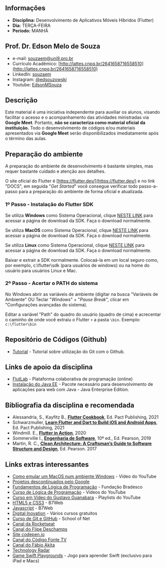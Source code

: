## Informações
* **Disciplina:** Desenvolvimento de Aplicativos Móveis Híbridos (Flutter)
* **Dia:** TERÇA-FEIRA
* **Período:** MANHÃ

## Prof. Dr. Edson Melo de Souza
+ e-mail: [souzaem@uni9.pro.br](mailto:souzaem@uni9.pro.br)
+ Currículo Acadêmico: [http://lattes.cnpq.br/2641658716558510](http://lattes.cnpq.br/2641658716558510)
+ LinkedIn: [souzaem](https://www.linkedin.com/in/souzaem/)
+ Instagram: [@edsouzowski](https://www.instagram.com/edsouzowski/)
+ Youtube: [EdsonMSouza](https://youtube.com/EdsonMSouza/playlists)

## Descrição
Este material é uma iniciativa independente para auxiliar os alunos, visando facilitar o acesso e o acompanhamento das atividades ministradas via **Google Meet**. Portanto, **não se caracteriza como material oficial da instituição.** Todo o desenvolvimento de códigos e/ou materiais apresentados via **Google Meet** serão disponibilizados imediatamente após o término das aulas.

## Preparação do ambiente

A preparação do ambiente de desenvolvimento é bastante simples, mas requer bastante cuidado e atenção aos detalhes.

O site oficial do Flutter é [https://flutter.dev/](https://flutter.dev/) e no link "DOCS", em seguida "*Get Started*" você consegue verificar todo passo-a-passo para a preparação do ambiente de forma oficial e atualizada.

### 1º Passo - Instalação do Flutter SDK

Se utiliza **Windows** como Sistema Operacional, clique [NESTE LINK](https://flutter.dev/docs/get-started/install/windows) para acessar a página de download da SDK. Faça o download normalmente.

Se utiliza **MacOS** como Sistema Operacional, clique [NESTE LINK](https://flutter.dev/docs/get-started/install/macos) para acessar a página de download da SDK. Faça o download normalmente.

Se utiliza **Linux** como Sistema Operacional, clique [NESTE LINK](https://flutter.dev/docs/get-started/install/linux) para acessar a página de download da SDK. Faça o download normalmente.

Baixar e extrair a SDK normalmente. Colocaá-la em um local seguro como, por exemplo, c:\\flutter\\sdk (para usuários de windows) ou na home do usuário para usuários Linux e Mac.
### 2º Passo - Acertar o PATH do sistema

No Windows abrir as variáveis de ambiente (digitar na busca "Variáveis de Ambiente" OU Teclar "*Windows*" + "*Pause Break*", clicar em "Configurações avançadas do sistema).

Editar a variável "Path" do quadro do usuário (quadro de cima) e acrecentar o caminho de onde você extraiu o Flutter ``+`` a pasta ``\bin``. Exemplo: ``c:\flutter\bin``

## Repositório de Códigos (Github)
* [Tutorial](https://github.com/geracaoti/comandos-git) - Tutorial sobre utilização do Git com o Github.
  
## Links de apoio da disciplina
+ [FlutLab](https://flutlab.io/editor) - Plataforma colaborativa de programação (online)
+ [Instalação do Java EE](https://www.oracle.com/java/technologies/javaee-8-sdk-downloads.html) - Pacote necessário para desenvolvimento de aplicações para web com Java - Java Enterprise Edition.

## Bibliografia da disciplina e recomendada

 - Alessandria, S., Kayfitz B., **[Flutter Cookbook](https://learning.oreilly.com/library/view/flutter-cookbook/9781838823382/)**, Ed. Pact Publishing, 2021
 - Schwarzmuller, **[Learn Flutter and Dart to Build iOS and Android Apps](https://learning.oreilly.com/videos/learn-flutter-and/9781789951998/)**, Ed. Pact Publishing, 2021
 - Windmill. E., **[Flutter in Action](https://learning.oreilly.com/library/view/flutter-in-action/9781617296147/)**, 2020
 - Sommerville I., **[Engenharia de Software](https://plataforma.bvirtual.com.br/Acervo/Publicacao/168127)**, 10ª ed., Ed. Pearson, 2019
 - Martin, R. C., **[Clean Architecture: A Craftsman’s Guide to Software Structure and Design](https://learning.oreilly.com/library/view/clean-architecture-a/9780134494272/)**, Ed. Pearson. 2017

## Links extras interessantes

 - [Como emular um MacOS num ambiente Windows](https://www.youtube.com/watch?v=_qnoT7BvFjs) - Vídeo do YouTube
 - [Projetos descontinuados pelo Google](https://killedbygoogle.com/)
 - [Fundamentos de Lógica de Programação](https://www.ev.org.br/cursos/fundamentos-de-logica-de-programacao) - Fundação Bradesco
 - [Curso de Lógica de Programação](https://www.youtube.com/watch?v=8mei6uVttho&list=PLHz_AreHm4dmSj0MHol_aoNYCSGFqvfXV) - Vídeos do YouTube
 - [Curso em Vídeo do Gustavo Guanabara](https://www.youtube.com/c/CursoemV%C3%ADdeo/playlists) - Playlists do YouTube
 - [HTML5 e CSS3](https://alunos.b7web.com.br/curso/html5-e-css3/o-que-e-html-e-pra-que-serve) - B7Web
 - [Javascript](https://alunos.b7web.com.br/curso/javascript/introducao) - B7Web
 - [Digital Inovation](https://digitalinnovation.one/) - Vários cursos gratuitos
 - [Curso de Git e GitHub](https://www.schoolofnet.com/curso/git/controle-de-versao/git-e-github/) - School of Net
 - [Canal da Rocketseat](https://www.youtube.com/channel/UCSfwM5u0Kce6Cce8_S72olg)
 - [Canal do Flipe Deschamps](https://www.youtube.com/channel/UCU5JicSrEM5A63jkJ2QvGYw)
 - [Site codepen.io](https://codepen.io/trending)
 - [Canal do Código Fonte TV](https://www.youtube.com/user/codigofontetv)
 - [Canal do Fábio Akita](https://www.youtube.com/c/FabioAkita1990/videos)
 - [Technology Radar](https://www.thoughtworks.com/pt/radar)
 - [Game Swift Playgrounds](https://apps.apple.com/br/app/swift-playgrounds/id1496833156?mt=12) - Jogo para aprender Swift (exclusivo para iPad e Macs)
